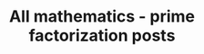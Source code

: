 ---
layout: archive
which_category: mathematics/prime factorization
title: All mathematics - prime factorization posts
---